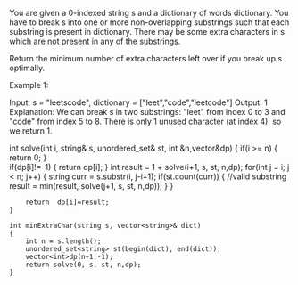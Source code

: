 You are given a 0-indexed string s and a dictionary of words dictionary. You have to break s into one or more non-overlapping substrings such that each substring is present in dictionary. There may be some extra characters in s which are not present in any of the substrings.

Return the minimum number of extra characters left over if you break up s optimally.

 

Example 1:

Input: s = "leetscode", dictionary = ["leet","code","leetcode"]
Output: 1
Explanation: We can break s in two substrings: "leet" from index 0 to 3 and "code" from index 5 to 8. There is only 1 unused character (at index 4), so we return 1.

   int solve(int i, string& s, unordered_set<string>& st, int &n,vector<int>&dp) 
    {
        if(i >= n) 
        {
            return 0;
        }       
        if(dp[i]!=-1)
        {
            return dp[i];
        }
        int result = 1 + solve(i+1, s, st, n,dp);
        for(int j = i; j < n; j++) 
        {
            string curr = s.substr(i, j-i+1);
            if(st.count(curr)) 
            {
                //valid substring
                result = min(result, solve(j+1, s, st, n,dp));
            }
        }

        return  dp[i]=result;
    }

    int minExtraChar(string s, vector<string>& dict) 
    {
        int n = s.length();
        unordered_set<string> st(begin(dict), end(dict));
        vector<int>dp(n+1,-1);
        return solve(0, s, st, n,dp);
    }